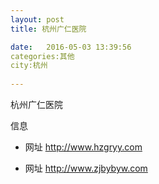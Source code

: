```yaml
--- 
layout: post 
title: 杭州广仁医院

date:   2016-05-03 13:39:56 
categories:其他  
city:杭州
  
--- 
```

   
杭州广仁医院

信息
 - 网址 http://www.hzgryy.com

 - 网址 http://www.zjbybyw.com


